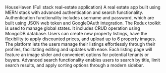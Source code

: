 HouseHaven (Full stack real-estate application) 
A real estate app built using MERN stack with advanced authentication and search functionality.
Authentication functionality includes username and password, which are built using JSON web token and GoogleOAuth integration.
The Redux toolkit is used to manage global states. It includes CRUD operation using MongoDB database. 
Users can create new property listings, have the flexibility to apply discounted prices, and upload up to 6 property images.
The platform lets the users manage their listings effortlessly through their profiles, facilitating editing and updates with ease.
Each listing page will feature an image slider and convenient options for potential tenants or buyers.
Advanced search functionality enables users to search by title, limit search results, and apply sorting options through a modern sidebar.
